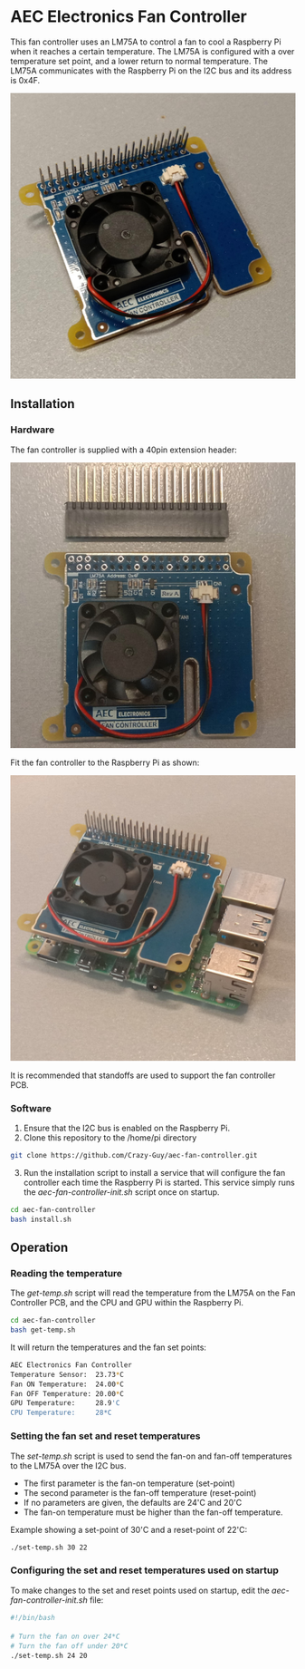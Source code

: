# AEC Electronics Fan Controller

This fan controller uses an LM75A to control a fan to cool a Raspberry Pi when it reaches a certain temperature. The LM75A is configured with a over temperature set point, and a lower return to normal temperature. The LM75A communicates with the Raspberry Pi on the I2C bus and its address is 0x4F.

![image](images/fc1.jpg)


## Installation

### Hardware

The fan controller is supplied with a 40pin extension header:

![image](images/fc-pack.jpg)

Fit the fan controller to the Raspberry Pi as shown:

![image](images/fc-rpi.jpg)

It is recommended that standoffs are used to support the fan controller PCB.


### Software

1) Ensure that the I2C bus is enabled on the Raspberry Pi.
2) Clone this repository to the /home/pi directory
````bash
git clone https://github.com/Crazy-Guy/aec-fan-controller.git
````
3) Run the installation script to install a service that will configure the fan controller each time the Raspberry Pi is started. This service simply runs the _aec-fan-controller-init.sh_ script once on startup.
````bash
cd aec-fan-controller
bash install.sh
````

## Operation

### Reading the temperature

The _get-temp.sh_ script will read the temperature from the LM75A on the Fan Controller PCB, and the CPU and GPU within the Raspberry Pi.

````bash
cd aec-fan-controller
bash get-temp.sh
````

It will return the temperatures and the fan set points:

````bash
AEC Electronics Fan Controller
Temperature Sensor:  23.73*C
Fan ON Temperature:  24.00*C
Fan OFF Temperature: 20.00*C
GPU Temperature:     28.9'C
CPU Temperature:     28*C
````

### Setting the fan set and reset temperatures

The _set-temp.sh_ script is used to send the fan-on and fan-off temperatures to the LM75A over the I2C bus.
- The first parameter is the fan-on temperature (set-point)
- The second parameter is the fan-off temperature (reset-point)
- If no parameters are given, the defaults are 24'C and 20'C
- The fan-on temperature must be higher than the fan-off temperature.

Example showing a set-point of 30'C and a reset-point of 22'C:
````bash
./set-temp.sh 30 22
````

### Configuring the set and reset temperatures used on startup

To make changes to the set and reset points used on startup, edit the _aec-fan-controller-init.sh_ file:
````bash
#!/bin/bash

# Turn the fan on over 24*C
# Turn the fan off under 20*C
./set-temp.sh 24 20
````


